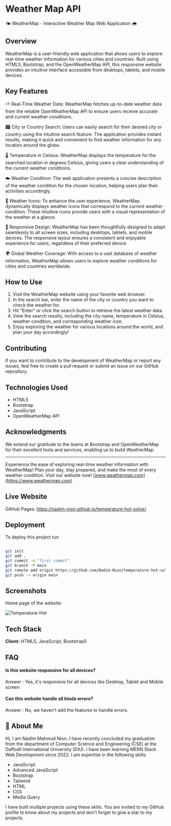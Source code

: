 
# Weather Map API 
🌤️ WeatherMap - Interactive Weather Map Web Application 🌧️


## Overview

WeatherMap is a user-friendly web application that allows users to explore real-time weather information for various cities and countries. Built using HTML5, Bootstrap, and the OpenWeatherMap API, this responsive website provides an intuitive interface accessible from desktops, tablets, and mobile devices.

## Key Features

⛅ Real-Time Weather Data: WeatherMap fetches up-to-date weather data from the reliable OpenWeatherMap API to ensure users receive accurate and current weather conditions.

🏙️ City or Country Search: Users can easily search for their desired city or country using the intuitive search feature. The application provides instant results, making it quick and convenient to find weather information for any location around the globe.

🌡️ Temperature in Celsius: WeatherMap displays the temperature for the searched location in degrees Celsius, giving users a clear understanding of the current weather conditions.

☁️ Weather Condition: The web application presents a concise description of the weather condition for the chosen location, helping users plan their activities accordingly.

🌈 Weather Icons: To enhance the user experience, WeatherMap dynamically displays weather icons that correspond to the current weather condition. These intuitive icons provide users with a visual representation of the weather at a glance.

📱 Responsive Design: WeatherMap has been thoughtfully designed to adapt seamlessly to all screen sizes, including desktops, tablets, and mobile devices. The responsive layout ensures a consistent and enjoyable experience for users, regardless of their preferred device.

🌍 Global Weather Coverage: With access to a vast database of weather information, WeatherMap allows users to explore weather conditions for cities and countries worldwide.

## How to Use

1. Visit the WeatherMap website using your favorite web browser.
2. In the search bar, enter the name of the city or country you want to check the weather for.
3. Hit "Enter" or click the search button to retrieve the latest weather data.
4. View the search results, including the city name, temperature in Celsius, weather condition, and corresponding weather icon.
5. Enjoy exploring the weather for various locations around the world, and plan your day accordingly!

## Contributing

If you want to contribute to the development of WeatherMap or report any issues, feel free to create a pull request or submit an issue on our GitHub repository.

## Technologies Used

- HTML5
- Bootstrap
- JavaScript
- OpenWeatherMap API

## Acknowledgments

We extend our gratitude to the teams at Bootstrap and OpenWeatherMap for their excellent tools and services, enabling us to build WeatherMap.

---

Experience the ease of exploring real-time weather information with WeatherMap! Plan your day, stay prepared, and make the most of every weather condition. Visit our website now! [www.weathermap.com](https://www.weathermap.com)


## Live Website

GitHub Pages: https://nadim-nion.github.io/temperature-hot-solve/


## Deployment

To deploy this project run

```bash
    
git init
git add .
git commit -m "first commit"
git branch -M main
git remote add origin https://github.com/Nadim-Nion/temperature-hot-solve.git
git push -u origin main

```


## Screenshots

Home page of the website:

![Temperature-Hot](https://github.com/Nadim-Nion/temperature-hot-solve/assets/60613933/59e4f9e2-ddbd-426b-b7ae-32dfd3ebe4e8)



## Tech Stack

**Client:** HTML5, JavaScript, Bootstrap5




## FAQ

#### Is this website responsive for all devices?

Answer : Yes, it's responsive for all devices like Desktop, Tablet and Mobile screen

#### Can this website handle all kinda errors?

Answer : No, we haven't add the features to handle errors.


## 🚀 About Me
Hi, I am Nadim Mahmud Nion. I have recently concluded my graduation from the department of Computer Science and Engineering (CSE) at the Daffodil International University (DIU). I have been learning MERN Stack Web Development since 2022. I am expertise in the following skills:

* JavaScript
* Advanced JavaScript
* Bootstrap
* Tailwind
* HTML
* CSS
* Media Query

I have built multiple projects using these skills. You are invited to my GitHub profile to know about my projects and don't forget to give a star to my projects.

